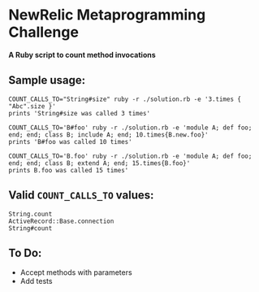 NewRelic Metaprogramming Challenge
===

**A Ruby script to count method invocations**

Sample usage:
---

```
COUNT_CALLS_TO="String#size" ruby -r ./solution.rb -e '3.times { "Abc".size }'
prints 'String#size was called 3 times'
```

```
COUNT_CALLS_TO='B#foo' ruby -r ./solution.rb -e 'module A; def foo; end; end; class B; include A; end; 10.times{B.new.foo}'
prints 'B#foo was called 10 times'
```

```
COUNT_CALLS_TO='B.foo' ruby -r ./solution.rb -e 'module A; def foo; end; end; class B; extend A; end; 15.times{B.foo}'
prints B.foo was called 15 times'
```

Valid `COUNT_CALLS_TO` values:
---
```
String.count
ActiveRecord::Base.connection
String#count
```

To Do:
---
* Accept methods with parameters
* Add tests

